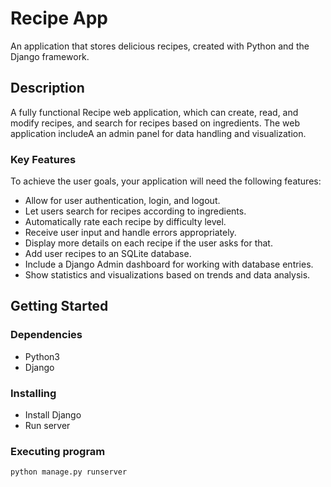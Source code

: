 # Recipe App

An application that stores delicious recipes, created with Python and the Django framework.

## Description

A fully functional Recipe web application, which can create, read, and modify recipes, and search for recipes based on ingredients. The web application includeA an admin panel for data handling and visualization.

### Key Features
To achieve the user goals, your application will need the following features:

* Allow for user authentication, login, and logout.
* Let users search for recipes according to ingredients.
* Automatically rate each recipe by difficulty level.
* Receive user input and handle errors appropriately.
* Display more details on each recipe if the user asks for that.
* Add user recipes to an SQLite database.
* Include a Django Admin dashboard for working with database entries.
* Show statistics and visualizations based on trends and data analysis.

## Getting Started

### Dependencies

- Python3
- Django

### Installing

* Install Django
* Run server


### Executing program



```
python manage.py runserver
```